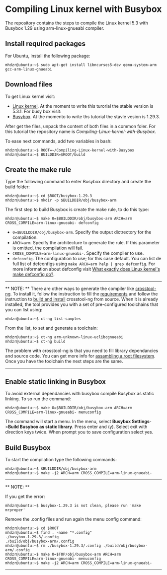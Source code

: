 # Compiling Linux kernel with Busybox
The repository contains the steps to compile the Linux kernel 5.3 with Busybox 1.29 using arm-linux-gnueabi compiler. 

## Install required packages
For Ubuntu, install the following package:
```console
mhdzr@ubuntu:~$ sudo apt-get install libncurses5-dev qemu-system-arm gcc-arm-linux-gnueabi
```
## Download files 
To get Linux kernel visit:
*  [Linux kernel](https://www.kernel.org/).
At the moment to write this turorial the stable version is 5.3.1.
For busy box visit: 
*  [Busybox](https://busybox.net/).
At the momento to write ths tutorial the stavle vesion is 1.29.3.

After get the files, unpack the content of both files in a common foler. For this tutorial the repository name is *Compiling-Linux-kernel-with-Busybox*. 

To ease next commands, add two variables in bash:

```console
mhdzr@ubuntu:~$ ROOT=~/Compiling-Linux-kernel-with-Busybox
mhdzr@ubuntu:~$ BUILDDIR=$ROOT/build 
```
## Create the make rule
Type the following command to enter Busybox directory and create the build folder:
```console
mhdzr@ubuntu:~$ cd $ROOT/busybox-1.29.3
mhdzr@ubuntu:~$ mkdir -p $BUILDDIR/obj/busybox-arm
```
The first step to build Busybox is create the make rule, to do this type: 
```console
mhdzr@ubuntu:~$ make 0=$BUILDDIR/obj/busybox-arm ARCH=arm CROSS_COMPILE=arm-linux-gnueabi- defconfig
```

* `0=$BUILDDIR/obj/busybox-arm`. Specify the output dictrectory for the compilation. 
* `ARCH=arm`. Specify the architecture to generate the rule. If this parameter is omitted, the compilation will fail. 
* `CROSS_COMPILE=arm-linux-gnueabi-`. Specify the compiler to use. 
* `defconfig`. The configuration to use; for this case default. You can list de full list of defconfigs using `make ARCH=arm help | grep defconfig`. For more information about defconfig visit [What exactly does Linux kernel's make defconfig do?](https://stackoverflow.com/questions/41885015/what-exactly-does-linux-kernels-make-defconfig-do/41886394).

---
** NOTE: **
There are other ways to generate the compiler like [crosstool-ng](https://crosstool-ng.github.io/). To install it, follow the instruction to fill the [requirements](https://crosstool-ng.github.io/docs/os-setup/) and  follow the instruction to [build and install](https://crosstool-ng.github.io/docs/install/) crosstool-ng from source. When it is already installed, the tool provides you with a set of pre-configured toolchains that you can list using: 

```
mhdzr@ubuntu:~$ ct-ng list-samples
```
From the list, to set and generate a toolchain:

```
mhdzr@ubuntu:~$ ct-ng arm-unknown-linux-uclibcgnueabi
mhdzr@ubuntu:~$ ct-ng build
```
The problem with crosstool-ng is that you need to fill library dependancies and source code. You can get more info for [assambling a root filesystem](https://crosstool-ng.github.io/docs/toolchain-usage/). Once you have the toolchain the next steps are the same. 

---

## Enable static linking in Busybox

To avoid external dependancies with busybox compile Busybox as static linking. To so run the command: 
```
mhdzr@ubuntu:~$ make O=$BUILDDIR/obj/busybox-arm ARCH=arm CROSS_COMPILE=arm-linux-gnueabi- menuconfig 
```

The command will start a menu. In the menu, select **Busybox Settings**->**Build Busybox as static library**. Press enter and (y). Select exit with direction keys twice. When prompt you to save configuration select yes. 

## Build Busybox
To start the compilation type the following commands: 

```
mhdzr@ubuntu:~$ $BUILDDIR/obj/busybox-arm
mhdzr@ubuntu:~$ make -j2 ARCH=arm CROSS_COMPILE=arm-linux-gnueabi-
```
---
** NOTE: **

If you get the error: 

```
mhdzr@ubuntu:~$ busybox-1.29.3 is not clean, please run 'make mrproper'
```

Remove the .config files and run again the menu config command: 

```
mhdzr@ubuntu:~$ cd $ROOT
mhdzr@ubuntu:~$ find . -name "*.config"
./busybox-1.29.3/.config
./build/obj/busybox-arm/.config
mhdzr@ubuntu:~$ rm ./busybox-1.29.3/.config ./build/obj/busybox-arm/.config
mhdzr@ubuntu:~$ make O=$TOP/obj/busybox-arm ARCH=arm CROSS_COMPILE=arm-linux-gnueabi- menuconfig
mhdzr@ubuntu:~$ make -j2 ARCH=arm CROSS_COMPILE=arm-linux-gnueabi-
```



---



